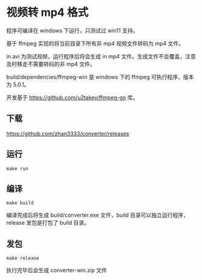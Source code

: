 # 视频转 mp4 格式

程序可编译在 windows 下运行，只测试过 win11 支持。

基于 ffmpeg 实现的将当前目录下所有非 mp4 视频文件转码为 mp4 文件。

in.avi 为测试视频，运行程序后将会生成 in.mp4 文件。生成文件不会覆盖，注意及时移走不需要转码的非 mp4 文件。

build/dependencies/ffmpeg-win 是 windows 下的 ffmpeg 可执行程序，版本为 5.0.1。

开发基于 https://github.com/u2takey/ffmpeg-go 库。

## 下载

https://github.com/zhan3333/converter/releases

## 运行

```shell
make run
```

## 编译

```shell
make build
```

编译完成后将生成 build/converter.exe 文件，build 目录可以独立运行程序，release 发包是打包了 build 目录。

## 发包

```shell
make release
```

执行完毕后会生成 converter-win.zip 文件